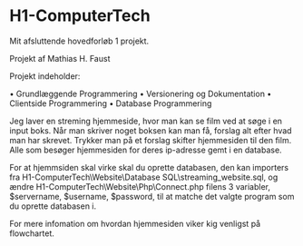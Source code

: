 # H1-ComputerTech
Mit afsluttende hovedforløb 1 projekt.

Projekt af Mathias H. Faust

Projekt indeholder:

•	Grundlæggende Programmering
•	Versionering og Dokumentation
•	Clientside Programmering
•	Database Programmering

Jeg laver en streming hjemmeside, hvor man kan se film ved at søge i en input boks.
Når man skriver noget boksen kan man få, forslag alt efter hvad man har skrevet.
Trykker man på et forslag skifter hjemmesiden til den film.
Alle som besøger hjemmesiden for deres ip-adresse gemt i en database.

For at hjemmsiden skal virke skal du oprette databasen, den kan importers fra H1-ComputerTech\Website\Database SQL\streaming_website.sql, og
ændre H1-ComputerTech\Website\Php\Connect.php filens 3 variabler, $servername, $username, $password, til at matche det valgte program som du oprette databasen i.

For mere infomation om hvordan hjemmesiden viker kig venligst på flowchartet.